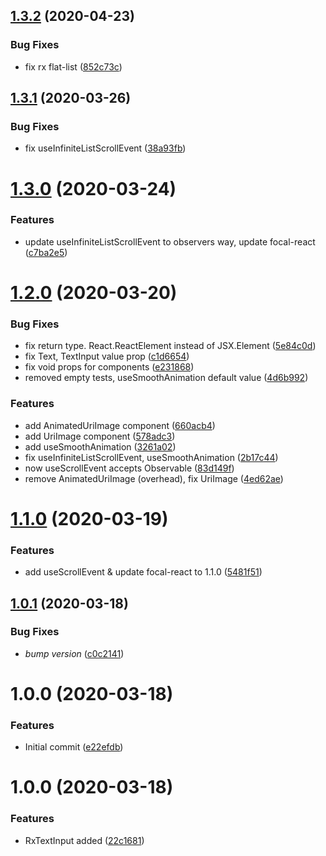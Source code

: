 ## [1.3.2](https://github.com/roborox/focal-react-native/compare/v1.3.1...v1.3.2) (2020-04-23)


### Bug Fixes

* fix rx flat-list ([852c73c](https://github.com/roborox/focal-react-native/commit/852c73c53bb4f755e9c01a3394c83fc32e38c5bb))

## [1.3.1](https://github.com/roborox/focal-react-native/compare/v1.3.0...v1.3.1) (2020-03-26)


### Bug Fixes

* fix useInfiniteListScrollEvent ([38a93fb](https://github.com/roborox/focal-react-native/commit/38a93fbdf1d9d1713bfa39cca0f40fe4979d5a00))

# [1.3.0](https://github.com/roborox/focal-react-native/compare/v1.2.0...v1.3.0) (2020-03-24)


### Features

* update useInfiniteListScrollEvent to observers way, update focal-react ([c7ba2e5](https://github.com/roborox/focal-react-native/commit/c7ba2e5b6fca4b5f070538a5f9419e23ef4b6885))

# [1.2.0](https://github.com/roborox/focal-react-native/compare/v1.1.0...v1.2.0) (2020-03-20)


### Bug Fixes

* fix return type. React.ReactElement instead of JSX.Element ([5e84c0d](https://github.com/roborox/focal-react-native/commit/5e84c0d9a378f0f8d6e42a792f4deacc43449cfc))
* fix Text, TextInput value prop ([c1d6654](https://github.com/roborox/focal-react-native/commit/c1d66546d57dc1f1fc66ed98fe854a1647b16650))
* fix void props for components ([e231868](https://github.com/roborox/focal-react-native/commit/e231868d31cfad1768cf62c48aaef721fa9acb0c))
* removed empty tests, useSmoothAnimation default value ([4d6b992](https://github.com/roborox/focal-react-native/commit/4d6b9929c7fcb81ae29cf58fda9f139f2215a0fc))


### Features

* add AnimatedUriImage component ([660acb4](https://github.com/roborox/focal-react-native/commit/660acb48b4892d197995e8768ed3240d4f3869d6))
* add UriImage component ([578adc3](https://github.com/roborox/focal-react-native/commit/578adc3c71884320deaca0e852a71ab12b042b30))
* add useSmoothAnimation ([3261a02](https://github.com/roborox/focal-react-native/commit/3261a02f73f88f4da85253a7ce65d753bb281fcc))
* fix useInfiniteListScrollEvent, useSmoothAnimation ([2b17c44](https://github.com/roborox/focal-react-native/commit/2b17c44b987b453f8f3646cf7f341a54db2ac27e))
* now useScrollEvent accepts Observable ([83d149f](https://github.com/roborox/focal-react-native/commit/83d149f4c176696c0ebed6f35440d3ee38498d87))
* remove AnimatedUriImage (overhead), fix UriImage ([4ed62ae](https://github.com/roborox/focal-react-native/commit/4ed62aeabf1c687a73ab5a276dd976d8ae4ecec8))

# [1.1.0](https://github.com/roborox/focal-react-native/compare/v1.0.1...v1.1.0) (2020-03-19)


### Features

* add useScrollEvent & update focal-react to 1.1.0 ([5481f51](https://github.com/roborox/focal-react-native/commit/5481f51a9b2e300dc066c1bb3b235e17f7a4b8f6))

## [1.0.1](https://github.com/roborox/focal-react-native/compare/v1.0.0...v1.0.1) (2020-03-18)


### Bug Fixes

* *bump version* ([c0c2141](https://github.com/roborox/focal-react-native/commit/c0c2141739473697b134d16e8514062baf98afe7))

# 1.0.0 (2020-03-18)


### Features

* Initial commit ([e22efdb](https://github.com/roborox/focal-react-native/commit/e22efdbd2275623a9fb597ff5285868c3c1f512e))

# 1.0.0 (2020-03-18)


### Features

* RxTextInput added ([22c1681](https://github.com/roborox/focal-react-native/commit/22c16815b47151d528277ce743133e38cc5649cb))
